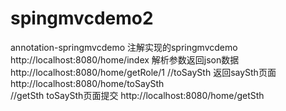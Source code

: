 # spingmvcdemo2
annotation-springmvcdemo
注解实现的springmvcdemo
http://localhost:8080/home/index
解析参数返回json数据
http://localhost:8080/home/getRole/1
//toSaySth  返回saySth页面
http://localhost:8080/home/toSaySth   
//getSth  toSaySth页面提交
http://localhost:8080/home/getSth
